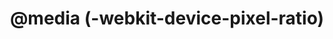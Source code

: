 ---
title: "@media (-webkit-device-pixel-ratio)"
description: ""
category: css
keywords: "media queries, query"
last_test_date: "2019-08-20"
test_url: "/tests/css-media.html"
test_results_url: "https://app.emailonacid.com/app/acidtest/hMLCNCSKZYHkLgLOpIWltlnYjtagbNsrwzMxalc2VbghN/list"
stats: {
    apple-mail: {
        macos: {
            "10.3":"y"
        },
        ios: {
            "10.3":"y",
            "12.2":"y"
        }
    },
    gmail: {
        desktop-webmail: {
            "2019-08":"n"
        },
        ios: {
            "2019-08":"n"
        },
        android: {
            "2019-08":"n"
        },
        mobile-webmail: {
            "2020-02":"n"
        }
    },
    orange: {
        desktop-webmail: {
            "2019-08":"y #1"
        },
        ios: {
            "2019-08":"y"
        },
        android: {
            "2019-08":"y"
        }
    },
    outlook: {
        windows: {
            "2003":"n",
            "2007":"n",
            "2010":"n",
            "2013":"n",
            "2016":"n",
            "2019":"n"
        },
        windows-10-mail: {
            "2020-01":"n"
        },
        macos: {
            "2011":"y",
            "2016":"y"
        },
        outlook-com: {
            "2019-08":"y"
        },
        ios: {
            "2019-08":"y"
        },
        android: {
            "2019-08":"y"
        }
    },
    samsung-email: {
        android: {
            "5.0.10.2": "y",
            "6.0":"y"
        }
    },
    sfr: {
        desktop-webmail: {
            "2019-08":"y"
        },
        ios: {
            "2019-08":"n"
        },
        android: {
            "2019-08":"n"
        }
    },
    thunderbird: {
        macos: {
            "60.3":"n"
        }
    },
    yahoo: {
        desktop-webmail: {
            "2019-08":"n"
        },
        ios: {
            "2019-08":"n"
        },
        android: {
            "2019-08":"n"
        }
    },
    aol: {
        desktop-webmail: {
            "2019-02":"n"
        },
        ios: {
            "2019-02":"n"
        },
        android: {
            "2019-02":"n"
        }
    },
    protonmail: {
        desktop-webmail: {
            "2020-03":"n"
        },
        ios: {
            "2020-03":"n"
        },
        android: {
            "2020-03":"y"
        }
    },
    hey: {
        desktop-webmail: {
            "2020-06":"y"
        }
    },
    mail-ru: {
        desktop-webmail: {
            "2020-09":"n"
        }
    }
}
notes_by_num: {
    "1": "Buggy. The first rule inside a media query is not prefixed."
}
links: {
    "Can I use: Media Queries: Resolution Feature":"https://www.caniuse.com/#feat=css-media-resolution",
    "MDN: -webkit-device-pixel-ratio":"https://developer.mozilla.org/en-US/docs/Web/CSS/@media/-webkit-device-pixel-ratio"
}
---